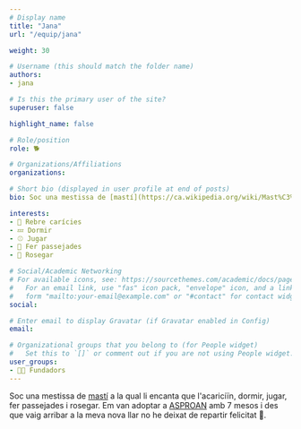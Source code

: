 ```yaml
---
# Display name
title: "Jana"
url: "/equip/jana"

weight: 30

# Username (this should match the folder name)
authors:
- jana

# Is this the primary user of the site?
superuser: false

highlight_name: false

# Role/position
role: 🐕

# Organizations/Affiliations
organizations:

# Short bio (displayed in user profile at end of posts)
bio: Soc una mestissa de [mastí](https://ca.wikipedia.org/wiki/Mast%C3%AD) a la qual li encanta que l'acariciïn, dormir, jugar, fer passejades i rosegar.

interests:
- 🫳 Rebre carícies
- 💤 Dormir
- ⚾ Jugar
- 🐾 Fer passejades
- 🦴 Rosegar

# Social/Academic Networking
# For available icons, see: https://sourcethemes.com/academic/docs/page-builder/#icons
#   For an email link, use "fas" icon pack, "envelope" icon, and a link in the
#   form "mailto:your-email@example.com" or "#contact" for contact widget.
social:

# Enter email to display Gravatar (if Gravatar enabled in Config)
email:

# Organizational groups that you belong to (for People widget)
#   Set this to `[]` or comment out if you are not using People widget.
user_groups:
- 🧑‍🔬 Fundadors
---
```


Soc una mestissa de [mastí](https://ca.wikipedia.org/wiki/Mast%C3%AD) a la qual li encanta que l'acariciïn, dormir, jugar, fer passejades i rosegar. Em van adoptar a [ASPROAN](https://asproansantander.es) amb 7 mesos i des que vaig arribar a la meva nova llar no he deixat de repartir felicitat 🥰.